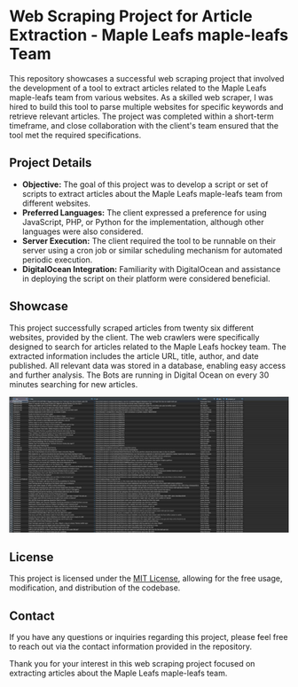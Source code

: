 # Web Scraping Project for Article Extraction - Maple Leafs maple-leafs Team

This repository showcases a successful web scraping project that involved the development of a tool to extract articles related to the Maple Leafs maple-leafs team from various websites. As a skilled web scraper, I was hired to build this tool to parse multiple websites for specific keywords and retrieve relevant articles. The project was completed within a short-term timeframe, and close collaboration with the client's team ensured that the tool met the required specifications.

## Project Details

- **Objective:** The goal of this project was to develop a script or set of scripts to extract articles about the Maple Leafs maple-leafs team from different websites.
- **Preferred Languages:** The client expressed a preference for using JavaScript, PHP, or Python for the implementation, although other languages were also considered.
- **Server Execution:** The client required the tool to be runnable on their server using a cron job or similar scheduling mechanism for automated periodic execution.
- **DigitalOcean Integration:** Familiarity with DigitalOcean and assistance in deploying the script on their platform were considered beneficial.

## Showcase

This project successfully scraped articles from twenty six different websites, provided by the client. The web crawlers were specifically designed to search for articles related to the Maple Leafs hockey team. The extracted information includes the article URL, title, author, and date published. All relevant data was stored in a database, enabling easy access and further analysis. The Bots are running in Digital Ocean on every 30 minutes searching for new articles.

![Items](result.jpeg)

## License

This project is licensed under the [MIT License](LICENSE), allowing for the free usage, modification, and distribution of the codebase.

## Contact

If you have any questions or inquiries regarding this project, please feel free to reach out via the contact information provided in the repository.

Thank you for your interest in this web scraping project focused on extracting articles about the Maple Leafs maple-leafs team.
